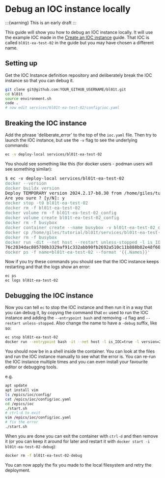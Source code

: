 # Debug an IOC instance locally

:::{warning}
This is an early draft
:::

This guide will show you how to debug an IOC instance locally. It will use the example IOC made in the [Create an IOC instance](./create-ioc-instance.md) guide. That IOC is called `bl01t-ea-test-02` in the guide but you may have chosen a different name.

## Setting up

Get the IOC Instance definition repository and deliberately break the IOC instance so that you can debug it.

```bash
git clone git@github.com:YOUR_GITHUB_USERNAME/bl01t.git
cd bl01t
source environment.sh
code .
# now edit services/bl01t-ea-test-02/config/ioc.yaml
```

## Breaking the IOC instance

Add the phrase 'deliberate_error' to the top of the `ioc.yaml` file. Then try to launch the IOC instance, but use the `-v` flag to see the underlying commands:

```bash
ec -v deploy-local services/bl01t-ea-test-02
```

You should see something like this (for docker users - podman users will see something similar):

<pre>$ ec -v deploy-local services/bl01t-ea-test-02
<font color="#5F8787">docker --version</font>
<font color="#5F8787">docker buildx version</font>
Deploy TEMPORARY version 2024.2.17-b8.30 from /home/giles/tutorial/bl01t/services/bl01t-ea-test-02 to the local docker instance
Are you sure ? [y/N]: y
<font color="#5F8787">docker stop -t0 bl01t-ea-test-02</font>
<font color="#5F8787">docker rm -f bl01t-ea-test-02</font>
<font color="#5F8787">docker volume rm -f bl01t-ea-test-02_config</font>
<font color="#5F8787">docker volume create bl01t-ea-test-02_config</font>
<font color="#5F8787">docker rm -f busybox</font>
<font color="#5F8787">docker container create --name busybox -v bl01t-ea-test-02_config:/copyto busybox</font>
<font color="#5F8787">docker cp /home/giles/tutorial/bl01t/services/bl01t-ea-test-02/config/ioc.yaml busybox:copyto</font>
<font color="#5F8787">docker rm -f busybox</font>
<font color="#5F8787">docker run -dit --net host --restart unless-stopped -l is_IOC=true -l version=2024.2.17-b8.30 -v bl01t-ea-test-02_config:/epics/ioc/config/ -e IOC_NAME=bl01t-ea-test-02  --name bl01t-ea-test-02 ghcr.io/epics-containers/ioc-adsimdetector-linux-runtime:2024.2.2</font>
76c2834dac805780b3329af91c332abb90fb2692a510c11b888b82e48f60b44f
<font color="#5F8787">docker ps -f name=bl01t-ea-test-02 --format &apos;{{.Names}}&apos;</font>
</pre>

Now if you try these commands you should see that the IOC instance keeps restarting and that the logs show an error:

```bash
ec ps
ec logs bl01t-ea-test-02
```

## Debugging the IOC instance

Now you can tell `ec` to stop the IOC instance and then run it in a way that you can debug it, by copying the command that `ec` used to run the IOC instance and adding the `--entrypoint bash` and removing `-d` flag and `--restart unless-stopped`. Also change the name to have a `-debug` suffix, like so:

```bash
ec stop bl01t-ea-test-02
docker run --entrypoint bash -it --net host -l is_IOC=true -l version=2024.2.17-b8.30 -v bl01t-ea-test-02_config:/epics/ioc/config/ -e IOC_NAME=bl01t-ea-test-02  --name bl01t-ea-test-02-debug ghcr.io/epics-containers/ioc-adsimdetector-linux-runtime:2024.2.2
```

You should now be in a shell inside the container. You can look at the files and run the IOC instance manually to see what the error is. You can re-run the IOC instance multiple times and you can even install your favourite editor or debugging tools.

e.g.

```bash
apt update
apt install vim
ls /epics/ioc/config/
cat /epics/ioc/config/ioc.yaml
cd /epics/ioc
./start.sh
# ctrl-d to exit
vim /epics/ioc/config/ioc.yaml
# fix the error
./start.sh
```

When you are done you can exit the container with `ctrl-d` and then remove it (or you can keep it around for later and restart it with `docker start -i bl01t-ea-test-02-debug`):

```bash
docker rm -f bl01t-ea-test-02-debug
```

You can now apply the fix you made to the local filesystem and retry the deployment.
